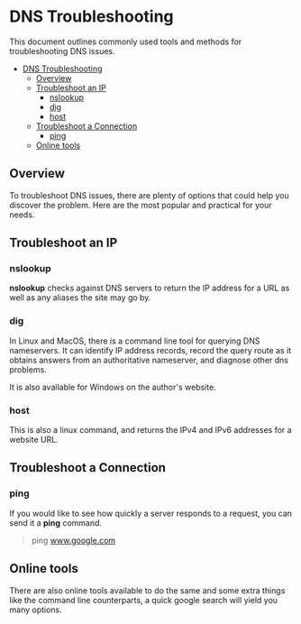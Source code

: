 # DNS Troubleshooting

This document outlines commonly used tools and methods for troubleshooting DNS issues.

- [DNS Troubleshooting](#dns-troubleshooting)
  - [Overview](#overview)
  - [Troubleshoot an IP](#troubleshoot-an-ip)
    - [nslookup](#nslookup)
    - [dig](#dig)
    - [host](#host)
  - [Troubleshoot a Connection](#troubleshoot-a-connection)
    - [ping](#ping)
  - [Online tools](#online-tools)

## Overview

To troubleshoot DNS issues, there are plenty of options that could help you discover the problem. Here are the most popular and practical for your needs.

## Troubleshoot an IP

### nslookup

**nslookup** checks against DNS servers to return the IP address for a URL as well as any aliases the site may go by.

### dig

In Linux and MacOS, there is a command line tool for querying DNS nameservers. It can identify IP address records, record the query route as it obtains answers from an authoritative nameserver, and diagnose other dns problems.

It is also available for Windows on the author's website.

### host

This is also a linux command, and returns the IPv4 and IPv6 addresses for a website URL.

## Troubleshoot a Connection

### ping

If you would like to see how quickly a server responds to a request, you can send it a **ping** command.

> ping www.google.com

## Online tools

There are also online tools available to do the same and some extra things like the command line counterparts, a quick google search will yield you many options.
